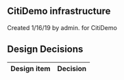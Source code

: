 ## CitiDemo infrastructure

Created 1/16/19 by admin. for CitiDemo


## Design Decisions
| Design item                | Decision|
| :----------------------------------- | :--------------------------------------------------------------------------------|
